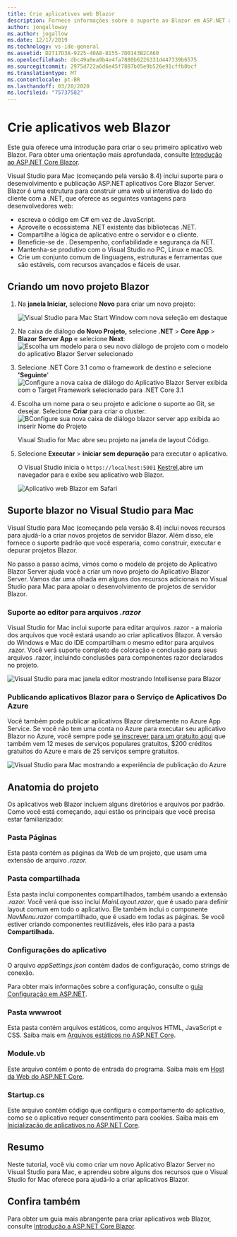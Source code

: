 ```yaml
---
title: Crie aplicativos web Blazor
description: Fornece informações sobre o suporte ao Blazor em ASP.NET aplicativos Core no Visual Studio para Mac.
author: jongalloway
ms.author: jogallow
ms.date: 12/17/2019
ms.technology: vs-ide-general
ms.assetid: D2717D3A-9225-40A8-8155-7D0143B2CA60
ms.openlocfilehash: dbc49a0ea9b4e4fa7880b6226331d447339b6575
ms.sourcegitcommit: 2975d722a6d6e45f7887b05e9b526e91cffb0bcf
ms.translationtype: MT
ms.contentlocale: pt-BR
ms.lasthandoff: 03/20/2020
ms.locfileid: "75737582"
---
```

# <a name="create-blazor-web-apps"></a>Crie aplicativos web Blazor

Este guia oferece uma introdução para criar o seu primeiro aplicativo web Blazor. Para obter uma orientação mais aprofundada, consulte [Introdução ao ASP.NET Core Blazor](/aspnet/core/blazor/index).

Visual Studio para Mac (começando pela versão 8.4) inclui suporte para o desenvolvimento e publicação ASP.NET aplicativos Core Blazor Server. Blazor é uma estrutura para construir uma web ui interativa do lado do cliente com a .NET, que oferece as seguintes vantagens para desenvolvedores web:

* escreva o código em C# em vez de JavaScript.
* Aproveite o ecossistema .NET existente das bibliotecas .NET.
* Compartilhe a lógica de aplicativo entre o servidor e o cliente.
* Beneficie-se de . Desempenho, confiabilidade e segurança da NET.
* Mantenha-se produtivo com o Visual Studio no PC, Linux e macOS.
* Crie um conjunto comum de linguagens, estruturas e ferramentas que são estáveis, com recursos avançados e fáceis de usar.

## <a name="creating-a-new-blazor-project"></a>Criando um novo projeto Blazor

1. Na **janela Iniciar,** selecione **Novo** para criar um novo projeto:

   ![Visual Studio para Mac Start Window com nova seleção em destaque](media/blazor-new-project.png)
1. Na caixa de diálogo **do Novo Projeto,** selecione **.NET** > **Core App** > **Blazor Server App** e selecione **Next**: ![Escolha um modelo para o seu novo diálogo de projeto com o modelo do aplicativo Blazor Server selecionado](media/blazor-project-template.png)

1. Selecione .NET Core 3.1 como o framework de destino e selecione **'Seguinte**' 
   ![Configure a nova caixa de diálogo do Aplicativo Blazor Server exibida com o Target Framework selecionado para .NET Core 3.1](media/blazor-select-target-framework.png)

1. Escolha um nome para o seu projeto e adicione o suporte ao Git, se desejar. Selecione **Criar** para criar o cluster.
   ![BConfigure sua nova caixa de diálogo blazor server app exibida ao inserir Nome do Projeto](media/blazor-name-project.png)

   Visual Studio for Mac abre seu projeto na janela de layout Código.
1. Selecione **Executar** > **iniciar sem depuração** para executar o aplicativo.

   O Visual Studio inicia o `https://localhost:5001` [Kestrel,](/aspnet/core/fundamentals/servers/kestrel)abre um navegador para e exibe seu aplicativo web Blazor.

   ![Aplicativo web Blazor em Safari](media/blazor-new-app-in-edge.png)

## <a name="blazor-support-in-visual-studio-for-mac"></a>Suporte blazor no Visual Studio para Mac

Visual Studio para Mac (começando pela versão 8.4) inclui novos recursos para ajudá-lo a criar novos projetos de servidor Blazor. Além disso, ele fornece o suporte padrão que você esperaria, como construir, executar e depurar projetos Blazor. 

No passo a passo acima, vimos como o modelo de projeto do Aplicativo Blazor Server ajuda você a criar um novo projeto do Aplicativo Blazor Server. Vamos dar uma olhada em alguns dos recursos adicionais no Visual Studio para Mac para apoiar o desenvolvimento de projetos de servidor Blazor.

### <a name="editor-support-for-razor-files"></a>Suporte ao editor para arquivos *.razor*
Visual Studio for Mac inclui suporte para editar arquivos .razor - a maioria dos arquivos que você estará usando ao criar aplicativos Blazor. A versão do Windows e Mac do IDE compartilham o mesmo editor para arquivos .razor. Você verá suporte completo de coloração e conclusão para seus arquivos .razor, incluindo conclusões para componentes razor declarados no projeto.

![Visual Studio para mac janela editor mostrando Intellisense para Blazor](media/blazor-intellisense.png)

### <a name="publishing-blazor-applications-to-azure-app-service"></a>Publicando aplicativos Blazor para o Serviço de Aplicativos Do Azure
Você também pode publicar aplicativos Blazor diretamente no Azure App Service. Se você não tem uma conta no Azure para executar seu aplicativo Blazor no Azure, você sempre pode [se inscrever para um gratuito aqui](https://azure.microsoft.com/free) que também vem 12 meses de serviços populares gratuitos, $200 créditos gratuitos do Azure e mais de 25 serviços sempre gratuitos.

![Visual Studio para Mac mostrando a experiência de publicação do Azure](media/blazor-azure-publish.png)

## <a name="project-anatomy"></a>Anatomia do projeto

Os aplicativos web Blazor incluem alguns diretórios e arquivos por padrão. Como você está começando, aqui estão os principais que você precisa estar familiarizado:

### <a name="pages-folder"></a>Pasta Páginas

Esta pasta contém as páginas da Web de um projeto, que usam uma extensão de arquivo *.razor.*

### <a name="shared-folder"></a>Pasta compartilhada

Esta pasta inclui componentes compartilhados, também usando a extensão *.razor.* Você verá que isso inclui *MainLayout.razor*, que é usado para definir layout comum em todo o aplicativo. Ele também inclui o componente *NavMenu.razor* compartilhado, que é usado em todas as páginas. Se você estiver criando componentes reutilizáveis, eles irão para a pasta **Compartilhada.**

### <a name="app-settings"></a>Configurações do aplicativo

O arquivo *appSettings.json* contém dados de configuração, como strings de conexão.

Para obter mais informações sobre a configuração, consulte o [guia Configuração em ASP.NET](/aspnet/core/fundamentals/configuration/index).

### <a name="wwwroot-folder"></a>Pasta wwwroot

Esta pasta contém arquivos estáticos, como arquivos HTML, JavaScript e CSS. Saiba mais em [Arquivos estáticos no ASP.NET Core](/aspnet/core/fundamentals/static-files).

### <a name="programcs"></a>Module.vb

Este arquivo contém o ponto de entrada do programa. Saiba mais em [Host da Web do ASP.NET Core](/aspnet/core/fundamentals/host/web-host).

### <a name="startupcs"></a>Startup.cs

Este arquivo contém código que configura o comportamento do aplicativo, como se o aplicativo requer consentimento para cookies. Saiba mais em [Inicialização de aplicativos no ASP.NET Core](/aspnet/core/fundamentals/startup).

## <a name="summary"></a>Resumo
Neste tutorial, você viu como criar um novo Aplicativo Blazor Server no Visual Studio para Mac, e aprendeu sobre alguns dos recursos que o Visual Studio for Mac oferece para ajudá-lo a criar aplicativos Blazor.

## <a name="see-also"></a>Confira também

Para obter um guia mais abrangente para criar aplicativos web Blazor, consulte [Introdução a ASP.NET Core Blazor](/aspnet/core/blazor/index).

